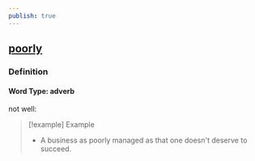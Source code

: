 ```yaml
---
publish: true
---
```


## [poorly](https://dictionary.cambridge.org/dictionary/english/poorly)

### Definition
#### Word Type: adverb
not well:

>[!example] Example
> - A business as poorly managed as that one doesn't deserve to succeed.
